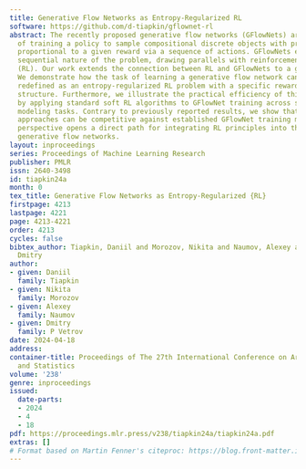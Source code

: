 ```yaml
---
title: Generative Flow Networks as Entropy-Regularized RL
software: https://github.com/d-tiapkin/gflownet-rl
abstract: The recently proposed generative flow networks (GFlowNets) are a method
  of training a policy to sample compositional discrete objects with probabilities
  proportional to a given reward via a sequence of actions. GFlowNets exploit the
  sequential nature of the problem, drawing parallels with reinforcement learning
  (RL). Our work extends the connection between RL and GFlowNets to a general case.
  We demonstrate how the task of learning a generative flow network can be efficiently
  redefined as an entropy-regularized RL problem with a specific reward and regularizer
  structure. Furthermore, we illustrate the practical efficiency of this reformulation
  by applying standard soft RL algorithms to GFlowNet training across several probabilistic
  modeling tasks. Contrary to previously reported results, we show that entropic RL
  approaches can be competitive against established GFlowNet training methods. This
  perspective opens a direct path for integrating RL principles into the realm of
  generative flow networks.
layout: inproceedings
series: Proceedings of Machine Learning Research
publisher: PMLR
issn: 2640-3498
id: tiapkin24a
month: 0
tex_title: Generative Flow Networks as Entropy-Regularized {RL}
firstpage: 4213
lastpage: 4221
page: 4213-4221
order: 4213
cycles: false
bibtex_author: Tiapkin, Daniil and Morozov, Nikita and Naumov, Alexey and P Vetrov,
  Dmitry
author:
- given: Daniil
  family: Tiapkin
- given: Nikita
  family: Morozov
- given: Alexey
  family: Naumov
- given: Dmitry
  family: P Vetrov
date: 2024-04-18
address:
container-title: Proceedings of The 27th International Conference on Artificial Intelligence
  and Statistics
volume: '238'
genre: inproceedings
issued:
  date-parts:
  - 2024
  - 4
  - 18
pdf: https://proceedings.mlr.press/v238/tiapkin24a/tiapkin24a.pdf
extras: []
# Format based on Martin Fenner's citeproc: https://blog.front-matter.io/posts/citeproc-yaml-for-bibliographies/
---
```

